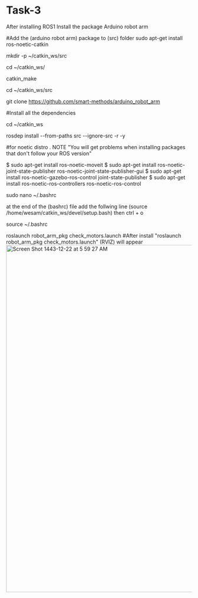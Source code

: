 # Task-3
After installing ROS1
Install the package Arduino robot arm

#Add the (arduino robot arm) package to (src) folder
sudo apt-get install ros-noetic-catkin

mkdir -p ~/catkin_ws/src

cd ~/catkin_ws/

catkin_make

cd ~/catkin_ws/src

git clone https://github.com/smart-methods/arduino_robot_arm

#Install all the dependencies

cd ~/catkin_ws

rosdep install --from-paths src --ignore-src -r -y

#for noetic distro . NOTE "You will get problems when installing packages that don't follow your ROS version"

$ sudo apt-get install ros-noetic-moveit
$ sudo apt-get install ros-noetic-joint-state-publisher ros-noetic-joint-state-publisher-gui
$ sudo apt-get install ros-noetic-gazebo-ros-control joint-state-publisher
$ sudo apt-get install ros-noetic-ros-controllers ros-noetic-ros-control

sudo nano ~/.bashrc

at the end of the (bashrc) file add the follwing line
(source /home/wesam/catkin_ws/devel/setup.bash)
then 
ctrl + o

source ~/.bashrc

roslaunch robot_arm_pkg check_motors.launch
#After install "roslaunch robot_arm_pkg check_motors.launch" (RVIZ) will appear
<img width="942" alt="Screen Shot 1443-12-22 at 5 59 27 AM" src="https://user-images.githubusercontent.com/108179353/180120900-d98a0403-6aba-448b-a545-4693c134052b.png">

